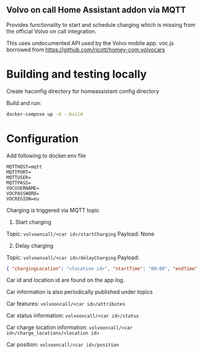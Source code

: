 ## Volvo on call Home Assistant addon via MQTT

Provides functionality to start and schedule charging which is missing from the official Volvo on call integration. 

This uses undocumented API used by the Volvo mobile app. voc.js borrowed from https://github.com/ricott/homey-com.volvocars

# Building and testing locally

Create haconfig directory for homeassistant config directory

Build and run:

```bash
docker-compose up -d --build
```

# Configuration

Add following to docker.env file

```
MQTTHOST=mqtt
MQTTPORT=
MQTTUSER=
MQTTPASS=
VOCUSERNAME=
VOCPASSWORD=
VOCREGION=eu
```

Charging is triggered via MQTT topic

1. Start charging

Topic: ```volvooncall/<car id>/startCharging```
Payload: None

2. Delay charging

Topic: ```volvoonvall/<car id>/delayCharging```
Payload:
```json
{ "chargingLocation": "<location id>", "startTime": "00:00", "endTime": "06:00" }
```

Car id and location id are found on the app log.

Car information is also periodically published under topics

Car features: ```volvooncall/<car id>/attributes```

Car status information: ```volvooncall/<car id>/status```

Car charge location information: ```volvooncall/<car id>/charge_locations/<location id>```

Car position: ```volvooncall/<car id>/position```